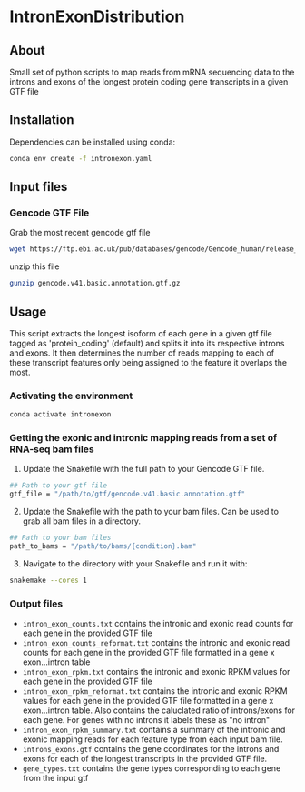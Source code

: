 # IntronExonDistribution


## About

Small set of python scripts to map reads from mRNA sequencing data to the introns and exons of the longest protein coding gene transcripts in a given GTF file

## Installation

Dependencies can be installed using conda:

```bash
conda env create -f intronexon.yaml
```

## Input files

### Gencode GTF File

Grab the most recent gencode gtf file

```bash
wget https://ftp.ebi.ac.uk/pub/databases/gencode/Gencode_human/release_41/gencode.v41.basic.annotation.gtf.gz
```

unzip this file
```bash
gunzip gencode.v41.basic.annotation.gtf.gz
```

## Usage

This script extracts the longest isoform of each gene in a given gtf file tagged as 'protein_coding' (default) and splits it into its respective introns and exons. It then determines the number of reads mapping to each of these transcript features only being assigned to the feature it overlaps the most. 

### Activating the environment

```bash
conda activate intronexon
```

### Getting the exonic and intronic mapping reads from a set of RNA-seq bam files

1. Update the Snakefile with the full path to your Gencode GTF file.
```bash
## Path to your gtf file
gtf_file = "/path/to/gtf/gencode.v41.basic.annotation.gtf"
```
2. Update the Snakefile with the path to your bam files. Can be used to grab all bam files in a directory.
```bash
## Path to your bam files
path_to_bams = "/path/to/bams/{condition}.bam"
```
3. Navigate to the directory with your Snakefile and run it with:
```bash
snakemake --cores 1
```

### Output files
* `intron_exon_counts.txt` contains the intronic and exonic read counts for each gene in the provided GTF file
* `intron_exon_counts_reformat.txt` contains the intronic and exonic read counts for each gene in the provided GTF file formatted in a gene x exon...intron table
* `intron_exon_rpkm.txt` contains the intronic and exonic RPKM values for each gene in the provided GTF file
* `intron_exon_rpkm_reformat.txt` contains the intronic and exonic RPKM values for each gene in the provided GTF file formatted in a gene x exon...intron table. Also contains the caluclated ratio of introns/exons for each gene. For genes with no introns it labels these as "no intron"
* `intron_exon_rpkm_summary.txt` contains a summary of the intronic and exonic mapping reads for each feature type from each input bam file.
* `introns_exons.gtf` contains the gene coordinates for the introns and exons for each of the longest transcripts in the provided GTF file.
* `gene_types.txt` contains the gene types corresponding to each gene from the input gtf


